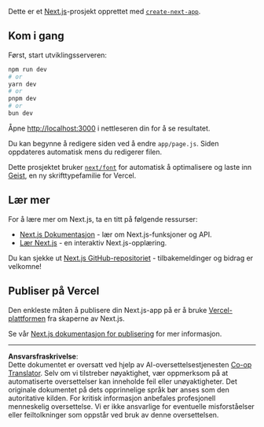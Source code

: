 <!--
CO_OP_TRANSLATOR_METADATA:
{
  "original_hash": "ff47271e53637b2ba6ba72ad2b70f6d7",
  "translation_date": "2025-10-03T11:57:01+00:00",
  "source_file": "memory-game/README.md",
  "language_code": "no"
}
-->
Dette er et [Next.js](https://nextjs.org)-prosjekt opprettet med [`create-next-app`](https://github.com/vercel/next.js/tree/canary/packages/create-next-app).

## Kom i gang

Først, start utviklingsserveren:

```bash
npm run dev
# or
yarn dev
# or
pnpm dev
# or
bun dev
```

Åpne [http://localhost:3000](http://localhost:3000) i nettleseren din for å se resultatet.

Du kan begynne å redigere siden ved å endre `app/page.js`. Siden oppdateres automatisk mens du redigerer filen.

Dette prosjektet bruker [`next/font`](https://nextjs.org/docs/app/building-your-application/optimizing/fonts) for automatisk å optimalisere og laste inn [Geist](https://vercel.com/font), en ny skrifttypefamilie for Vercel.

## Lær mer

For å lære mer om Next.js, ta en titt på følgende ressurser:

- [Next.js Dokumentasjon](https://nextjs.org/docs) - lær om Next.js-funksjoner og API.
- [Lær Next.js](https://nextjs.org/learn) - en interaktiv Next.js-opplæring.

Du kan sjekke ut [Next.js GitHub-repositoriet](https://github.com/vercel/next.js) - tilbakemeldinger og bidrag er velkomne!

## Publiser på Vercel

Den enkleste måten å publisere din Next.js-app på er å bruke [Vercel-plattformen](https://vercel.com/new?utm_medium=default-template&filter=next.js&utm_source=create-next-app&utm_campaign=create-next-app-readme) fra skaperne av Next.js.

Se vår [Next.js dokumentasjon for publisering](https://nextjs.org/docs/app/building-your-application/deploying) for mer informasjon.

---

**Ansvarsfraskrivelse**:  
Dette dokumentet er oversatt ved hjelp av AI-oversettelsestjenesten [Co-op Translator](https://github.com/Azure/co-op-translator). Selv om vi tilstreber nøyaktighet, vær oppmerksom på at automatiserte oversettelser kan inneholde feil eller unøyaktigheter. Det originale dokumentet på dets opprinnelige språk bør anses som den autoritative kilden. For kritisk informasjon anbefales profesjonell menneskelig oversettelse. Vi er ikke ansvarlige for eventuelle misforståelser eller feiltolkninger som oppstår ved bruk av denne oversettelsen.